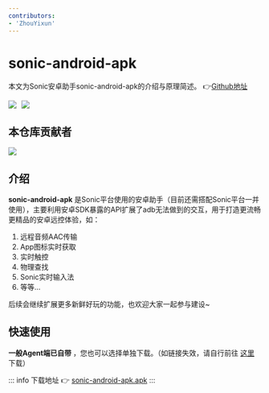 ```yaml
---
contributors:
- 'ZhouYixun'
---
```


# sonic-android-apk
本文为Sonic安卓助手sonic-android-apk的介绍与原理简述。 👉[Github地址](https://github.com/SonicCloudOrg/sonic-android-apk)

<div style="display: flex">
<img src="https://img.shields.io/github/stars/SonicCloudOrg/sonic-android-apk?style=social">
<img style="margin-left:10px" src="https://img.shields.io/github/forks/SonicCloudOrg/sonic-android-apk?style=social">
</div>

## 本仓库贡献者

<a href="https://github.com/SonicCloudOrg/sonic-android-apk/graphs/contributors">
  <img src="https://contrib.rocks/image?repo=SonicCloudOrg/sonic-android-apk" />
</a>

## 介绍

**sonic-android-apk** 是Sonic平台使用的安卓助手（目前还需搭配Sonic平台一并使用），主要利用安卓SDK暴露的API扩展了adb无法做到的交互，用于打造更流畅更精品的安卓远控体验，如：
1. 远程音频AAC传输
2. App图标实时获取
3. 实时触控
4. 物理查找
5. Sonic实时输入法
6. 等等... 

后续会继续扩展更多新鲜好玩的功能，也欢迎大家一起参与建设~

## 快速使用

**一般Agent端已自带** ，您也可以选择单独下载。（如链接失效，请自行前往 <a href="https://github.com/SonicCloudOrg/sonic-android-apk/releases" target="_blank">这里</a> 下载）

::: info 下载地址
 👉 <a href="https://gh.flyinbug.top/gh/https://github.com/SonicCloudOrg/sonic-android-apk/releases/download/v2.0.4/sonic-android-apk.apk" target="_blank">sonic-android-apk.apk</a>
:::  
